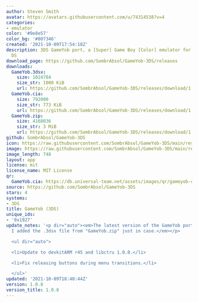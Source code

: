 ```yaml
---
author: Steven Smith
avatar: https://avatars.githubusercontent.com/u/74314538?v=4
categories:
- emulator
color: '#9e8e57'
color_bg: '#807346'
created: '2021-10-09T17:54:18Z'
description: 3DS GameYob port, a [Super] Game Boy [Color] emulator for the Nintendo
  DS
download_page: https://github.com/SombrAbsol/GameYob-3DS/releases
downloads:
  GameYob.3dsx:
    size: 1024784
    size_str: 1000 KiB
    url: https://github.com/SombrAbsol/GameYob-3DS/releases/download/1.0.8/GameYob.3dsx
  GameYob.cia:
    size: 792000
    size_str: 773 KiB
    url: https://github.com/SombrAbsol/GameYob-3DS/releases/download/1.0.8/GameYob.cia
  GameYob.zip:
    size: 4168036
    size_str: 3 MiB
    url: https://github.com/SombrAbsol/GameYob-3DS/releases/download/1.0.8/GameYob.zip
github: SombrAbsol/GameYob-3DS
icon: https://raw.githubusercontent.com/SombrAbsol/GameYob-3DS/main/resources/icon.png
image: https://raw.githubusercontent.com/SombrAbsol/GameYob-3DS/main/resources/icon.png
image_length: 748
layout: app
license: mit
license_name: MIT License
qr:
  GameYob.cia: https://db.universal-team.net/assets/images/qr/gameyob-cia.png
source: https://github.com/SombrAbsol/GameYob-3DS
stars: 4
systems:
- 3DS
title: GameYob (3DS)
unique_ids:
- '0x1927'
update_notes: '<p dir="auto"><em>The latest version of the GameYob port for the 3DS.
  I added the .3dsx file from "GameYob.zip" just in case.</em></p>

  <ul dir="auto">

  <li>Update to devkitARM r45 and libctru 1.0.0.</li>

  <li>Fix releasing buttons during menu transitions.</li>

  </ul>'
updated: '2021-10-09T18:40:44Z'
version: 1.0.8
version_title: 1.0.8
---
```

